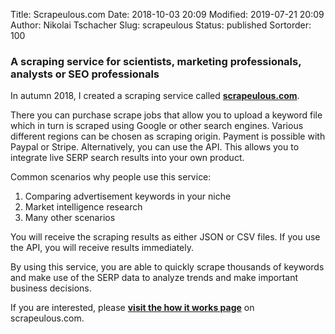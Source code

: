 Title: Scrapeulous.com
Date: 2018-10-03 20:09
Modified: 2019-07-21 20:09
Author: Nikolai Tschacher
Slug: scrapeulous
Status: published
Sortorder: 100

### A scraping service for scientists, marketing professionals, analysts or SEO professionals

In autumn 2018, I created a scraping service called **[scrapeulous.com](https://scrapeulous.com/)**.

There you can purchase scrape jobs that allow you to upload a keyword file which in turn is scraped using Google or other search engines. Various different regions can be chosen as scraping origin. Payment is possible with Paypal or Stripe. Alternatively, you can use the API. This allows you to integrate live SERP search results into your own product. 

Common scenarios why people use this service:

1. Comparing advertisement keywords in your niche
2. Market intelligence research 
3. Many other scenarios

You will receive the scraping results as either JSON or CSV files. If you use the API, you will receive results immediately.

By using this service, you are able to quickly scrape thousands of keywords and make use of the SERP data to analyze trends and make important business decisions.

If you are interested, please [**visit the how it works page**](https://scrapeulous.com/api-howto) on scrapeulous.com.
